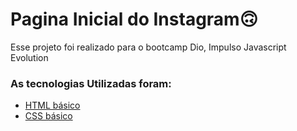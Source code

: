 # Pagina Inicial do Instagram🙃

Esse projeto foi realizado para o bootcamp Dio, Impulso Javascript Evolution

### As tecnologias Utilizadas foram:

* [HTML básico](https://www.w3schools.com/html/)
* [CSS básico](https://developer.mozilla.org/pt-BR/docs/Web/CSS)

